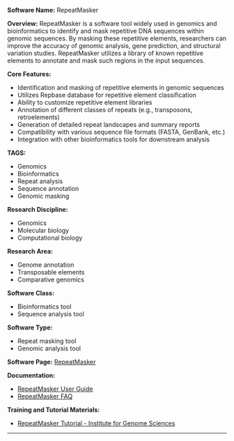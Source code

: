 **Software Name:** RepeatMasker

**Overview:**
RepeatMasker is a software tool widely used in genomics and bioinformatics to identify and mask repetitive DNA sequences within genomic sequences. By masking these repetitive elements, researchers can improve the accuracy of genomic analysis, gene prediction, and structural variation studies. RepeatMasker utilizes a library of known repetitive elements to annotate and mask such regions in the input sequences.

**Core Features:**
- Identification and masking of repetitive elements in genomic sequences
- Utilizes Repbase database for repetitive element classification
- Ability to customize repetitive element libraries
- Annotation of different classes of repeats (e.g., transposons, retroelements)
- Generation of detailed repeat landscapes and summary reports
- Compatibility with various sequence file formats (FASTA, GenBank, etc.)
- Integration with other bioinformatics tools for downstream analysis

**TAGS:**
- Genomics
- Bioinformatics
- Repeat analysis
- Sequence annotation
- Genomic masking

**Research Discipline:**
- Genomics
- Molecular biology
- Computational biology

**Research Area:**
- Genome annotation
- Transposable elements
- Comparative genomics

**Software Class:**
- Bioinformatics tool
- Sequence analysis tool

**Software Type:**
- Repeat masking tool
- Genomic analysis tool

**Software Page:**
[RepeatMasker](http://www.repeatmasker.org/)

**Documentation:**
- [RepeatMasker User Guide](http://www.repeatmasker.org/WebRepeatMaskerHelp.html)
- [RepeatMasker FAQ](http://www.repeatmasker.org/faq.html)

**Training and Tutorial Materials:**
- [RepeatMasker Tutorial - Institute for Genome Sciences](https://wiki.umiacs.umd.edu/genomeminer/RepeatMasker)
--------------------------------------
